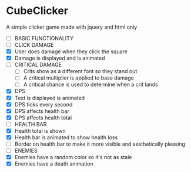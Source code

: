 # CubeClicker
A simple clicker game made with jquery and html only

- [ ] BASIC FUNCTIONALITY
 - [ ] CLICK DAMAGE
  - [x] User does damage when they click the square
  - [x] Damage is displayed and is animated
 - [ ] CRITICAL DAMAGE
   - [ ] Crits show as a different font so they stand out
   - [ ] A critical multiplier is applied to base damage
   - [ ] A critical chance is used to determine when a crit lands
 - [x] DPS
  - [x] Text is displayed is animated
  - [x] DPS ticks every second
  - [x] DPS affects health bar
  - [x] DPS affects health total
 - [ ] HEALTH BAR
  - [x] Health total is shown
  - [x] Health bar is animated to show health loss
  - [ ] Border on health bar to make it more visible and aesthetically pleasing
 - [ ] ENEMIES
  - [x] Enemies have a random color so it's not as stale
  - [x] Enemies have a death animation
